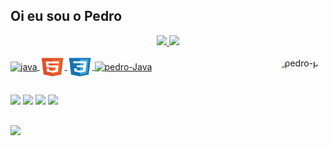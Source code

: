 
## Oi eu sou o Pedro
<!--
perfil
-->

<div align="center">
  <a href="https://github.com/PedroDev31">
  <img height="150em" src="https://github-readme-stats.vercel.app/api?username=PedroDev31&show_icons=true&theme=codeSTACKr"/>
  <img height="150em" src="https://github-readme-stats.vercel.app/api/top-langs/?username=PedroDev31&layout=compact&langs_count=7&theme=codeSTACKr"/>
   
    
</div

##
 
 
<!--
Linguagens usadas e imagem
-->
  
<div style="display: inline_block"><br>
   <img align="center" alt="java" height="30" width="40" src="https://cdn.jsdelivr.net/gh/devicons/devicon/icons/c/c-original.svg">
  <img align="center" alt="pedro-html" height="30" width="40" src="https://raw.githubusercontent.com/devicons/devicon/master/icons/html5/html5-original.svg">
  <img align="center" alt="pedro-css" height="30" width="40" src="https://raw.githubusercontent.com/devicons/devicon/master/icons/css3/css3-original.svg">
  <img align="center" alt="pedro-Java" height="30" width="40" src="https://cdn.jsdelivr.net/gh/devicons/devicon/icons/java/java-original.svg">
  <img align="right" alt="pedro-pic" height="150" style="border-radius:50px;" src="https://o.remove.bg/downloads/f00b33db-601c-406e-ac60-aa46642eb3c0/image-removebg-preview.png">
 
</div>

##
    
<!--
Redes sociais
-->

<div>
<a href="https://stackoverflow.com" target="_blank">
<img src="https://img.shields.io/badge/Spotify-1ED760?&style=for-the-badge&logo=spotify&logoColor=white" target="_blank"></a>
<a href="https://discordapp.com/users/5784" target="_blank">
<img src="https://img.shields.io/badge/Discord-7289DA?style=for-the-badge&logo=discord&logoColor=white" target="_blank"></a>
<a href="https://br.linkedin.com" target="_blank">
<img src="https://img.shields.io/badge/LinkedIn-0077B5?style=for-the-badge&logo=linkedin&logoColor=white"></a>
<a href="https://stackoverflow.com" target="_blank">
<img src="https://img.shields.io/badge/Stack%20Overflow-F58025?style=for-the-badge&logo=Stack%20Overflow&logoColor=white"></a>



</div>

##
 <!--
Projetos recentes
-->
<div>
  
<img align="rigth" src="https://github-readme-stats.vercel.app/api/pin/?username=PedroDev31&repo=GetTheDiamond&theme=codeSTACKr" />
<a href="https://github.com/anuraghazra/convoychat">
</div>


  
<!--

<a href="https://www.youtube.com/channel/UC_-uuuZbY0AAt9CViNzvc-Q" target="_blank">
<img src="https://img.shields.io/badge/Gmail-D14836?style=for-the-badge&logo=gmail&logoColor=white" target="_blank"></a>
 <a href="https://instagram.com/rafaballerini" target="_blank"><img src="https://aleen42.github.io/badges/src/stackoverflow.svg" target="_blank"></a>

https://img.shields.io/badge/Gmail-D14836?style=for-the-badge&logo=gmail&logoColor=white

- 🔭 I’m currently working on ...
- 🌱 I’m currently learning ...
- 👯 I’m looking to collaborate on ...
- 🤔 I’m looking for help with java
- 📫 How to reach me: pedro.miguel.jordao@gmail.com
-->
